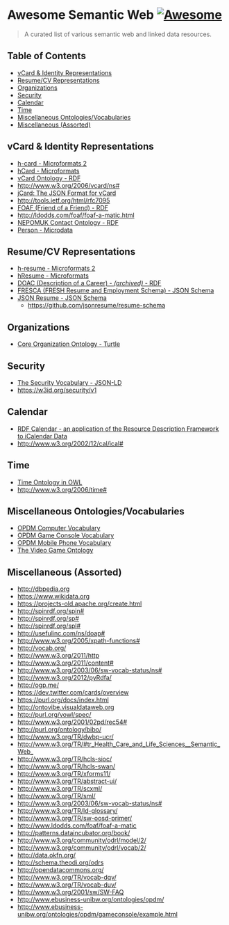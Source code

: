 Awesome Semantic Web [![Awesome](https://cdn.rawgit.com/sindresorhus/awesome/d7305f38d29fed78fa85652e3a63e154dd8e8829/media/badge.svg)](https://github.com/sindresorhus/awesome)
================================================================================================================================================================================
> A curated list of various semantic web and linked data resources.

Table of Contents
-----------------
- [vCard & Identity Representations](#vcard--identity-representations)
- [Resume/CV Representations](#resumecv-representations)
- [Organizations](#organizations)
- [Security](#security)
- [Calendar](#calendar)
- [Time](#time)
- [Miscellaneous Ontologies/Vocabularies](#miscellaneous-ontologiesvocabularies)
- [Miscellaneous (Assorted)](#miscellaneous-assorted)

vCard & Identity Representations
--------------------------------
- [h-card - Microformats 2](http://microformats.org/wiki/h-card)
- [hCard - Microformats](http://microformats.org/wiki/hcard)
- [vCard Ontology - RDF](http://www.w3.org/TR/vcard-rdf/)
 - <http://www.w3.org/2006/vcard/ns#>
- [jCard: The JSON Format for vCard](http://www.rfc-editor.org/info/rfc7095)
 - <http://tools.ietf.org/html/rfc7095>
- [FOAF (Friend of a Friend) - RDF](http://www.foaf-project.org/)
 - <http://ldodds.com/foaf/foaf-a-matic.html>
- [NEPOMUK Contact Ontology - RDF](http://www.semanticdesktop.org/ontologies/2007/03/22/nco/)
- [Person - Microdata](https://schema.org/Person)


Resume/CV Representations
-------------------------
- [h-resume - Microformats 2](http://microformats.org/wiki/h-resume)
- [hResume - Microformats](http://microformats.org/wiki/hResume)
- [DOAC (Description of a Career) - <i>(archived)</i> - RDF](http://web.archive.org/web/20080209013901/http://ramonantonio.net/doac/0.1/)
- [FRESCA (FRESH Resume and Employment Schema) - JSON Schema](https://github.com/fluentdesk/FRESCA)
- [JSON Resume - JSON Schema](http://jsonresume.org/)
  - <https://github.com/jsonresume/resume-schema>

Organizations
-------------
- [Core Organization Ontology - Turtle](http://www.w3.org/ns/org#)

Security
--------
- [The Security Vocabulary - JSON-LD](https://web-payments.org/vocabs/security)
 - <https://w3id.org/security/v1>

Calendar
--------
- [RDF Calendar - an application of the Resource Description Framework to iCalendar Data](https://www.w3.org/TR/rdfcal/)
 - <http://www.w3.org/2002/12/cal/ical#>

Time
----
- [Time Ontology in OWL](http://www.w3.org/TR/owl-time/)
 - <http://www.w3.org/2006/time#>

Miscellaneous Ontologies/Vocabularies
-------------------------------------
- [OPDM Computer Vocabulary](http://purl.org/opdm/computer#)
- [OPDM Game Console Vocabulary](http://purl.org/opdm/gameconsole#)
- [OPDM Mobile Phone Vocabulary](http://purl.org/opdm/mobilephone#)
- [The Video Game Ontology](http://purl.org/net/VideoGameOntology)

Miscellaneous (Assorted)
------------------------
- <http://dbpedia.org>
- <https://www.wikidata.org>
- <https://projects-old.apache.org/create.html>
- <http://spinrdf.org/spin#>
- <http://spinrdf.org/sp#>
- <http://spinrdf.org/spl#>
- <http://usefulinc.com/ns/doap#>
- <http://www.w3.org/2005/xpath-functions#>
- <http://vocab.org/>
- <http://www.w3.org/2011/http>
- <http://www.w3.org/2011/content#>
- <http://www.w3.org/2003/06/sw-vocab-status/ns#>
- <http://www.w3.org/2012/pyRdfa/>
- <http://ogp.me/>
- <https://dev.twitter.com/cards/overview>
- <https://purl.org/docs/index.html>
- <http://ontovibe.visualdataweb.org>
- <http://purl.org/vowl/spec/>
- <http://www.w3.org/2001/02pd/rec54#>
- <http://purl.org/ontology/bibo/>
- <http://www.w3.org/TR/dwbp-ucr/>
- <http://www.w3.org/TR/#tr_Health_Care_and_Life_Sciences__Semantic_Web_>
- <http://www.w3.org/TR/hcls-sioc/>
- <http://www.w3.org/TR/hcls-swan/>
- <http://www.w3.org/TR/xforms11/>
- <http://www.w3.org/TR/abstract-ui/>
- <http://www.w3.org/TR/scxml/>
- <http://www.w3.org/TR/sml/>
- <http://www.w3.org/2003/06/sw-vocab-status/ns#>
- <http://www.w3.org/TR/ld-glossary/>
- <http://www.w3.org/TR/sw-oosd-primer/>
- <http://www.ldodds.com/foaf/foaf-a-matic>
- <http://patterns.dataincubator.org/book/>
- <http://www.w3.org/community/odrl/model/2/>
- <http://www.w3.org/community/odrl/vocab/2/>
- <http://data.okfn.org/>
- <http://schema.theodi.org/odrs>
- <http://opendatacommons.org/>
- <http://www.w3.org/TR/vocab-dqv/>
- <http://www.w3.org/TR/vocab-duv/>
- <http://www.w3.org/2001/sw/SW-FAQ>
- <http://www.ebusiness-unibw.org/ontologies/opdm/>
- <http://www.ebusiness-unibw.org/ontologies/opdm/gameconsole/example.html>
